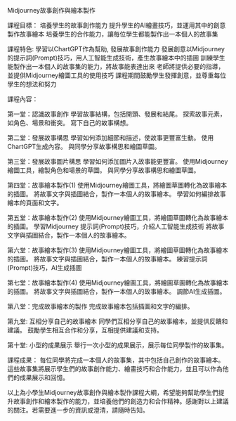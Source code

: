 Midjourney故事創作與繪本製作

課程目標：
培養學生的故事創作能力
提升學生的AI繪畫技巧，並運用其中的創意製作故事繪本
培養學生的合作能力，讓每位學生都能製作出一本個人的故事集

課程特色:
學習以ChartGPT作為幫助, 發展故事創作能力
發展創意以Midjourney的提示詞(Prompt)技巧，用人工智能生成技術，產生故事繪本中的插圖
訓練學生能製作出一本個人的故事集的能力，將故事能表達出來
老師將提供必要的指導，並提供Midjourney繪圖工具的使用技巧
課程期間鼓勵學生發揮創意，並尊重每位學生的想法和努力

課程內容：

第一堂：認識故事創作
學習故事結構，包括開頭、發展和結尾。
探索故事元素，如角色、場景和衝突。
寫下自己的故事構想。

第二堂：發展故事構思
學習如何添加細節和描述，使故事更豐富生動。
使用ChartGPT生成內容。
與同學分享故事構思和繪圖草圖。

第三堂：發展故事圖片構思
學習如何添加圖片入故事能更豐富。
使用Midjourney繪圖工具，繪製角色和場景的草圖。
與同學分享故事構思和繪圖草圖。

第四堂：故事繪本製作(1)
使用Midjourney繪圖工具，將繪圖草圖轉化為故事繪本的插圖。
將故事文字與插圖結合，製作一本個人的故事繪本。
學習如何編排故事繪本的頁面和文字。

第五堂：故事繪本製作(2)
使用Midjourney繪圖工具，將繪圖草圖轉化為故事繪本的插圖。
學習Midjourney 提示詞(Prompt)技巧，介紹人工智能生成技術
將故事文字與插圖結合，製作一本個人的故事繪本。
 
第六堂：故事繪本製作(3)
使用Midjourney繪圖工具，將繪圖草圖轉化為故事繪本的插圖。
將故事文字與插圖結合，製作一本個人的故事繪本。
練習提示詞(Prompt)技巧，AI生成插圖

第七堂：故事繪本製作(4)
使用Midjourney繪圖工具，將繪圖草圖轉化為故事繪本的插圖。
將故事文字與插圖結合，製作一本個人的故事繪本。
調節AI生成插圖。

第八堂：完成故事繪本的製作
完成故事繪本包括插圖和文字的編排。

第九堂: 互相分享自己的故事繪本
同學們互相分享自己的故事繪本，並提供反饋和建議。
鼓勵學生相互合作和分享，互相提供建議和支持。

第十堂: 小型的成果展示
舉行一次小型的成果展示，展示每位同學製作的故事集。

課程成果：
每位同學將完成一本個人的故事集，其中包括自己創作的故事繪本。這些故事集將展示學生們的故事創作能力、繪畫技巧和合作能力，並且可以作為他們的成果展示和回憶。

以上為小學生Midjourney故事創作與繪本製作課程大綱，希望能夠幫助學生們提升故事創作和繪本製作的能力，並培養他們的創造力和合作精神。感謝對以上建議的關注。若需要進一步的資訊或澄清，請隨時告知。
